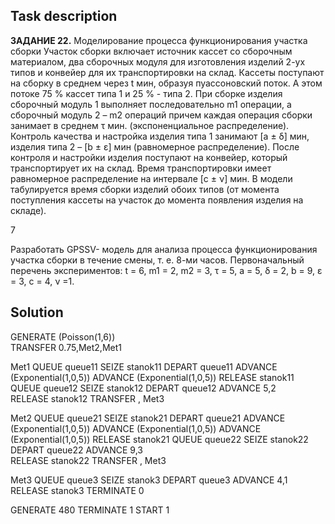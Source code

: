 ## Task description

**ЗАДАНИЕ 22.** Моделирование процесса функционирования участка сборки
Участок сборки включает источник кассет со сборочным материалом, два сборочных
модуля для изготовления изделий 2-ух типов и конвейер для их транспортировки на
склад. Кассеты поступают на сборку в среднем через t мин, образуя пуассоновский поток.
А этом потоке 75 % кассет типа 1 и 25 % - типа 2. При сборке изделия сборочный модуль
1 выполняет последовательно m1 операции, а сборочный модуль 2 – m2 операций причем
каждая операция сборки занимает в среднем τ мин. (экспоненциальное распределение).
Контроль качества и настройка изделия типа 1 занимают [a ± δ] мин, изделия типа 2 – [b ±
ε] мин (равномерное распределение). После контроля и настройки изделия поступают на
конвейер, который транспортирует их на склад. Время транспортировки имеет
равномерное распределение на интервале [c ± ν] мин. В модели табулируется время
сборки изделий обоих типов (от момента поступления кассеты на участок до момента
появления изделия на складе).

7

Разработать GPSSV- модель для анализа процесса функционирования участка сборки
в течение смены, т. е. 8-ми часов.
Первоначальный перечень экспериментов: t = 6, m1 = 2, m2 = 3, τ = 5, a = 5, δ = 2, b =
9, ε = 3, c = 4, ν =1.


## Solution

GENERATE (Poisson(1,6))   
TRANSFER 0.75,Met2,Met1
 
Met1    QUEUE       queue11
    SEIZE       stanok11
    DEPART      queue11
    ADVANCE     (Exponential(1,0,5))
    ADVANCE     (Exponential(1,0,5))
    RELEASE     stanok11
    QUEUE       queue12
    SEIZE       stanok12
    DEPART      queue12
    ADVANCE     5,2   
    RELEASE     stanok12
    TRANSFER    , Met3
    
Met2    QUEUE       queue21
    SEIZE       stanok21
    DEPART      queue21
    ADVANCE     (Exponential(1,0,5))
    ADVANCE     (Exponential(1,0,5))
    ADVANCE     (Exponential(1,0,5))
    RELEASE     stanok21
    QUEUE       queue22
    SEIZE       stanok22
    DEPART      queue22
    ADVANCE     9,3    
    RELEASE     stanok22
    TRANSFER    , Met3
 
Met3	QUEUE queue3
    SEIZE       stanok3
    DEPART      queue3
    ADVANCE     4,1    
    RELEASE     stanok3
    TERMINATE 0

   GENERATE    480
   TERMINATE   1 
   START       1